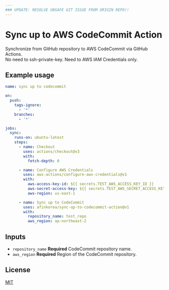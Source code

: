 ```yaml
---
### UPDATE: RESOLVE UNSAFE GIT ISSUE FROM ORIGIN REPO!! 
---
```

# Sync up to AWS CodeCommit Action

Synchronize from GitHub repository to AWS CodeCommit via GitHub Actions.  
No need to ssh-private-key. Need to AWS IAM Credentials only.

## Example usage

```yaml
name: sync up to codecommit

on:
  push:
    tags-ignore:
      - '*'
    branches:
      - '*'

jobs:
  sync:
    runs-on: ubuntu-latest
    steps:
      - name: Checkout
        uses: actions/checkout@v3
        with:
          fetch-depth: 0

      - name: Configure AWS Credentials
        uses: aws-actions/configure-aws-credentials@v1
        with:
          aws-access-key-id: ${{ secrets.TEST_AWS_ACCESS_KEY_ID }}
          aws-secret-access-key: ${{ secrets.TEST_AWS_SECRET_ACCESS_KEY }}
          aws-region: us-east-1

      - name: Sync up to CodeCommit
        uses: afinkorea/sync-up-to-codecommit-action@v1
        with:
          repository_name: test_repo
          aws_region: ap-northeast-2
```

## Inputs

- `repository_name` **Required** CodeCommit repository name.
- `aws_region` **Required** Region of the CodeCommit repository.

## License

[MIT](LICENSE)

